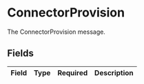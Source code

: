 # ConnectorProvision

The ConnectorProvision message.


## Fields

| Field       | Type        | Required    | Description |
| ----------- | ----------- | ----------- | ----------- |